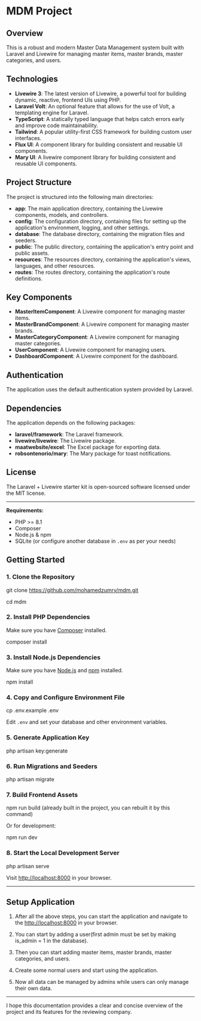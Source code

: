 # MDM Project

## Overview

This is a robust and modern Master Data Management system built with Laravel and Livewire for managing master items, master brands, master categories, and users.

## Technologies

* **Livewire 3**: The latest version of Livewire, a powerful tool for building dynamic, reactive, frontend UIs using PHP.
* **Laravel Volt**: An optional feature that allows for the use of Volt, a templating engine for Laravel.
* **TypeScript**: A statically typed language that helps catch errors early and improve code maintainability.
* **Tailwind**: A popular utility-first CSS framework for building custom user interfaces.
* **Flux UI**: A component library for building consistent and reusable UI components.
* **Mary UI**: A livewire component library for building consistent and reusable UI components.

## Project Structure

The project is structured into the following main directories:

* **app**: The main application directory, containing the Livewire components, models, and controllers.
* **config**: The configuration directory, containing files for setting up the application's environment, logging, and other settings.
* **database**: The database directory, containing the migration files and seeders.
* **public**: The public directory, containing the application's entry point and public assets.
* **resources**: The resources directory, containing the application's views, languages, and other resources.
* **routes**: The routes directory, containing the application's route definitions.

## Key Components

* **MasterItemComponent**: A Livewire component for managing master items.
* **MasterBrandComponent**: A Livewire component for managing master brands.
* **MasterCategoryComponent**: A Livewire component for managing master categories.
* **UserComponent**: A Livewire component for managing users.
* **DashboardComponent**: A Livewire component for the dashboard.

## Authentication

The application uses the default authentication system provided by Laravel.

## Dependencies

The application depends on the following packages:

* **laravel/framework**: The Laravel framework.
* **livewire/livewire**: The Livewire package.
* **maatwebsite/excel**: The Excel package for exporting data.
* **robsontenorio/mary**: The Mary package for toast notifications.

## License

The Laravel + Livewire starter kit is open-sourced software licensed under the MIT license.

---

**Requirements:**  
- PHP >= 8.1  
- Composer  
- Node.js & npm  
- SQLite (or configure another database in `.env` as per your needs)


## Getting Started

### 1. Clone the Repository

git clone https://github.com/mohamedzumry/mdm.git

cd mdm


### 2. Install PHP Dependencies
Make sure you have [Composer](https://getcomposer.org/) installed.

composer install

### 3. Install Node.js Dependencies
Make sure you have [Node.js](https://nodejs.org/) and [npm](https://www.npmjs.com/) installed.

npm install

### 4. Copy and Configure Environment File

cp .env.example .env

Edit `.env` and set your database and other environment variables.

### 5. Generate Application Key

php artisan key:generate

### 6. Run Migrations and Seeders

php artisan migrate


### 7. Build Frontend Assets

npm run build (already built in the project, you can rebuilt it by this command)

Or for development:

npm run dev


### 8. Start the Local Development Server

php artisan serve

Visit [http://localhost:8000](http://localhost:8000) in your browser.

---

## Setup Application

1. After all the above steps, you can start the application and navigate to the [http://localhost:8000](http://localhost:8000) in your browser.

2. You can start by adding a user(first admin must be set by making is_admin = 1 in the database).

3. Then you can start adding master items, master brands, master categories, and users.

4. Create some normal users and start using the application.

5. Now all data can be managed by admins while users can only manage their own data.

---

I hope this documentation provides a clear and concise overview of the project and its features for the reviewing company.